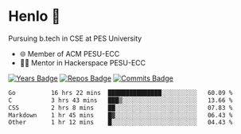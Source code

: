 
# Henlo 🌊

Pursuing b.tech in CSE at PES University

 - 🌐 Member of ACM PESU-ECC
 - 👨‍💻 Mentor in Hackerspace PESU-ECC

 [![Years Badge](https://badges.pufler.dev/years/bwaklog)](https://badges.pufler.dev) 
 [![Repos Badge](https://badges.pufler.dev/repos/bwaklog)](https://badges.pufler.dev)
 [![Commits Badge](https://badges.pufler.dev/commits/monthly/bwaklog)](https://badges.pufler.dev)

<!--START_SECTION:waka-->

```txt
Go          16 hrs 22 mins  ███████████████░░░░░░░░░░   60.09 %
C           3 hrs 43 mins   ███▒░░░░░░░░░░░░░░░░░░░░░   13.66 %
CSS         2 hrs 8 mins    ██░░░░░░░░░░░░░░░░░░░░░░░   07.83 %
Markdown    1 hr 45 mins    █▓░░░░░░░░░░░░░░░░░░░░░░░   06.43 %
Other       1 hr 12 mins    █░░░░░░░░░░░░░░░░░░░░░░░░   04.43 %
```

<!--END_SECTION:waka-->
